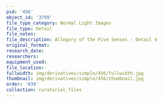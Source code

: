 ```yaml
---
pid: '456'
object_id: '3799'
file_type_category: Normal Light Images
file_type: Detail
file_notes:
file_description: Allegory of the Five Senses - Detail 4
original_format:
research_date:
researchers:
equipment_used:
file_location:
fullwidth: img/derivatives/simple/456/fullwidth.jpg
thumbnail: img/derivatives/simple/456/thumbnail.jpg
order: '039'
collection: curatorial_files
---
```

